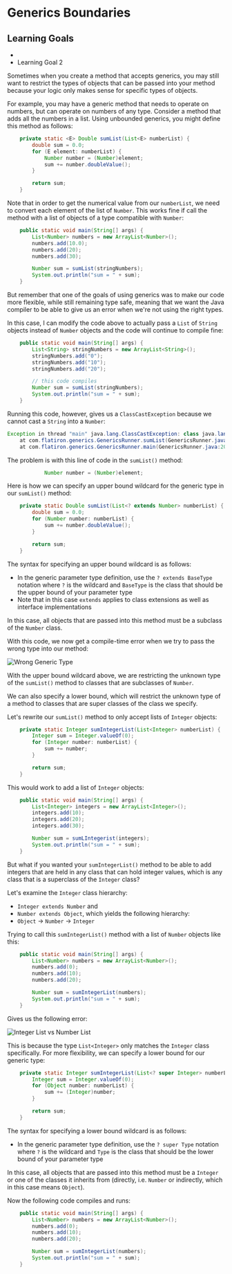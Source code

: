 # Generics Boundaries

## Learning Goals

-
- Learning Goal 2

Sometimes when you create a method that accepts generics, you may still want to
restrict the types of objects that can be passed into your method because your
logic only makes sense for specific types of objects.

For example, you may have a generic method that needs to operate on numbers, but
can operate on numbers of any type. Consider a method that adds all the numbers
in a list. Using unbounded generics, you might define this method as follows:

```java
    private static <E> Double sumList(List<E> numberList) {
        double sum = 0.0;
        for (E element: numberList) {
            Number number = (Number)element;
            sum += number.doubleValue();
        }

        return sum;
    }
```

Note that in order to get the numerical value from our `numberList`, we need to
convert each element of the list of `Number`. This works fine if call the method
with a list of objects of a type compatible with `Number`:

```java
    public static void main(String[] args) {
        List<Number> numbers = new ArrayList<Number>();
        numbers.add(10.0);
        numbers.add(20);
        numbers.add(30);

        Number sum = sumList(stringNumbers);
        System.out.println("sum = " + sum);
    }
```

But remember that one of the goals of using generics was to make our code more
flexible, while still remaining type safe, meaning that we want the Java
compiler to be able to give us an error when we're not using the right types.

In this case, I can modify the code above to actually pass a `List` of `String`
objects instead of `Number` objects and the code will continue to compile fine:

```java
    public static void main(String[] args) {
        List<String> stringNumbers = new ArrayList<String>();
        stringNumbers.add("0");
        stringNumbers.add("10");
        stringNumbers.add("20");

        // this code compiles
        Number sum = sumList(stringNumbers);
        System.out.println("sum = " + sum);
    }
```

Running this code, however, gives us a `ClassCastException` because we cannot
cast a `String` into a `Number`:

```java
Exception in thread "main" java.lang.ClassCastException: class java.lang.String cannot be cast to class java.lang.Number (java.lang.String and java.lang.Number are in module java.base of loader 'bootstrap')
	at com.flatiron.generics.GenericsRunner.sumList(GenericsRunner.java:38)
	at com.flatiron.generics.GenericsRunner.main(GenericsRunner.java:20)
```

The problem is with this line of code in the `sumList()` method:

```java
            Number number = (Number)element;
```

Here is how we can specify an upper bound wildcard for the generic type in our
`sumList()` method:

```java
    private static Double sumList(List<? extends Number> numberList) {
        double sum = 0.0;
        for (Number number: numberList) {
            sum += number.doubleValue();
        }

        return sum;
    }
```

The syntax for specifying an upper bound wildcard is as follows:

- In the generic parameter type definition, use the `? extends BaseType`
  notation where `?` is the wildcard and `BaseType` is the class that should be
  the upper bound of your parameter type
- Note that in this case `extends` applies to class extensions as well as
  interface implementations

In this case, all objects that are passed into this method must be a subclass of
the `Number` class.

With this code, we now get a compile-time error when we try to pass the wrong
type into our method:

![Wrong Generic Type](https://curriculum-content.s3.amazonaws.com/java-mod-2/type-casting/wrong-generic-type.png)

With the upper bound wildcard above, we are restricting the unknown type of the
`sumList()` method to classes that are subclasses of `Number`.

We can also specify a lower bound, which will restrict the unknown type of a
method to classes that are super classes of the class we specify.

Let's rewrite our `sumList()` method to only accept lists of `Integer` objects:

```java
    private static Integer sumIntegerList(List<Integer> numberList) {
        Integer sum = Integer.valueOf(0);
        for (Integer number: numberList) {
            sum += number;
        }

        return sum;
    }
```

This would work to add a list of `Integer` objects:

```java
    public static void main(String[] args) {
        List<Integer> integers = new ArrayList<Integer>();
        integers.add(10);
        integers.add(20);
        integers.add(30);

        Number sum = sumLIntegerist(integers);
        System.out.println("sum = " + sum);
    }
```

But what if you wanted your `sumIntegerList()` method to be able to add integers
that are held in any class that can hold integer values, which is any class that
is a superclass of the `Integer` class?

Let's examine the `Integer` class hierarchy:

- `Integer extends Number` and
- `Number extends Object`, which yields the following hierarchy:
- `Object` -> `Number` -> `Integer`

Trying to call this `sumIntegerList()` method with a list of `Number` objects
like this:

```java
    public static void main(String[] args) {
        List<Number> numbers = new ArrayList<Number>();
        numbers.add(0);
        numbers.add(10);
        numbers.add(20);

        Number sum = sumIntegerList(numbers);
        System.out.println("sum = " + sum);
    }
```

Gives us the following error:

![Integer List vs Number List](https://curriculum-content.s3.amazonaws.com/java-mod-2/type-casting/integer-list-vs-number-list.png)

This is because the type `List<Integer>` only matches the `Integer` class
specifically. For more flexibility, we can specify a lower bound for our generic
type:

```java
    private static Integer sumIntegerList(List<? super Integer> numberList) {
        Integer sum = Integer.valueOf(0);
        for (Object number: numberList) {
            sum += (Integer)number;
        }

        return sum;
    }
```

The syntax for specifying a lower bound wildcard is as follows:

- In the generic parameter type definition, use the `? super Type` notation
  where `?` is the wildcard and `Type` is the class that should be the lower
  bound of your parameter type

In this case, all objects that are passed into this method must be a `Integer`
or one of the classes it inherits from (directly, i.e. `Number` or indirectly,
which in this case means `Object`).

Now the following code compiles and runs:

```java
    public static void main(String[] args) {
        List<Number> numbers = new ArrayList<Number>();
        numbers.add(0);
        numbers.add(10);
        numbers.add(20);

        Number sum = sumIntegerList(numbers);
        System.out.println("sum = " + sum);
    }
```

